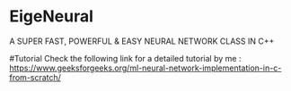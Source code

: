 # EigeNeural
A SUPER FAST, POWERFUL &amp; EASY NEURAL NETWORK CLASS IN C++

#Tutorial
Check the following link for a detailed tutorial by me :
https://www.geeksforgeeks.org/ml-neural-network-implementation-in-c-from-scratch/

